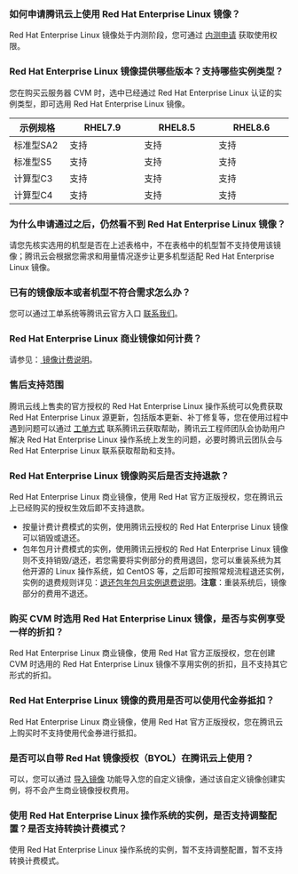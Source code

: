 ### 如何申请腾讯云上使用 Red Hat Enterprise Linux 镜像？
Red Hat Enterprise Linux 镜像处于内测阶段，您可通过 [内测申请](https://cloud.tencent.com/apply/p/2yj9npvw8lq) 获取使用权限。

### Red Hat Enterprise Linux 镜像提供哪些版本？支持哪些实例类型？

<dx-alert infotype="explain" title="">
您在购买云服务器 CVM 时，选中已经通过 Red Hat Enterprise Linux 认证的实例类型，即可选用 Red Hat Enterprise Linux 镜像。
</dx-alert>

<table class="tg">
<thead>
  <tr>
    <th width="15%">示例规格</th>
    <th width="20%">RHEL7.9</th>
    <th width="20%">RHEL8.5</th>
   <th width="20%">RHEL8.6</th>
  </tr>
</thead>
<tbody>
  <tr>
    <td class="tg-0pky">标准型SA2</td>
    <td class="tg-0pky">支持</td>
    <td class="tg-0pky">支持</td>
  <td class="tg-0pky">支持</td>
  </tr>
  <tr>
    <td class="tg-0pky">标准型S5</td>
    <td class="tg-0pky">支持</td>
    <td class="tg-0pky">支持</td>
    <td class="tg-0pky">支持</td>
  </tr>
  <tr>
    <td class="tg-0pky">计算型C3</td>
    <td class="tg-0pky">支持</td>
    <td class="tg-0pky">支持</td>
   <td class="tg-0pky">支持</td>
  </tr>
  <tr>
    <td class="tg-0pky">计算型C4</td>
    <td class="tg-0pky">支持</td>
    <td class="tg-0pky">支持</td>
 <td class="tg-0pky">支持</td>
  </tr>
</tbody>
</table>

### 为什么申请通过之后，仍然看不到 Red Hat Enterprise Linux 镜像？
请您先核实选用的机型是否在上述表格中，不在表格中的机型暂不支持使用该镜像；腾讯云会根据您需求和用量情况逐步让更多机型适配 Red Hat Enterprise Linux 镜像。

### 已有的镜像版本或者机型不符合需求怎么办？
您可以通过工单系统等腾讯云官方入口 [联系我们](https://cloud.tencent.com/document/product/282/1558)。

### Red Hat Enterprise Linux 商业镜像如何计费？
请参见：[ 镜像计费说明](https://cloud.tencent.com/document/product/213/91068#red-hat-enterprise-linux-.E9.95.9C.E5.83.8F.E8.AE.A1.E8.B4.B9.E8.AF.B4.E6.98.8E)。

### 售后支持范围
腾讯云线上售卖的官方授权的 Red Hat Enterprise Linux 操作系统可以免费获取 Red Hat Enterprise Linux 源更新，包括版本更新、补丁修复等，您在使用过程中遇到问题可以通过 [工单方式](https://console.cloud.tencent.com/workorder/category) 联系腾讯云获取帮助，腾讯云工程师团队会协助用户解决 Red Hat Enterprise Linux 操作系统上发生的问题，必要时腾讯云团队会与 Red Hat Enterprise Linux 联系获取帮助和支持。 

### Red Hat Enterprise Linux 镜像购买后是否支持退款？
Red Hat Enterprise Linux 商业镜像，使用 Red Hat 官方正版授权，您在腾讯云上已经购买的授权生效后即不支持退款。
- 按量计费计费模式的实例，使用腾讯云授权的 Red Hat Enterprise Linux 镜像可以销毁或退还。
- 包年包月计费模式的实例，使用腾讯云授权的 Red Hat Enterprise Linux 镜像则不支持销毁/退还，若您需要将实例部分的费用退回，您可以重装系统为其他开源的 Linux 操作系统，如 CentOS 等，之后即可按照常规流程退还实例，实例的退费规则详见：[退还包年包月实例退费说明](https://cloud.tencent.com/document/product/213/9711)。**注意**：重装系统后，镜像部分的费用不退还。

### 购买 CVM 时选用 Red Hat Enterprise Linux 镜像，是否与实例享受一样的折扣？
Red Hat Enterprise Linux 商业镜像，使用 Red Hat 官方正版授权，您在创建 CVM 时选用的 Red Hat Enterprise Linux 镜像不享用实例的折扣，且不支持其它形式的折扣。

### Red Hat Enterprise Linux 镜像的费用是否可以使用代金券抵扣？
Red Hat Enterprise Linux 商业镜像，使用 Red Hat 官方正版授权，您在腾讯云上购买时不支持使用代金券进行抵扣。

### 是否可以自带 Red Hat 镜像授权（BYOL）在腾讯云上使用？
可以，您可以通过 [导入镜像](https://cloud.tencent.com/document/product/213/4945) 功能导入您的自定义镜像，通过该自定义镜像创建实例，将不会产生商业镜像授权费用。

### 使用 Red Hat Enterprise Linux 操作系统的实例，是否支持调整配置？是否支持转换计费模式？
使用 Red Hat Enterprise Linux 操作系统的实例，暂不支持调整配置，暂不支持转换计费模式。
